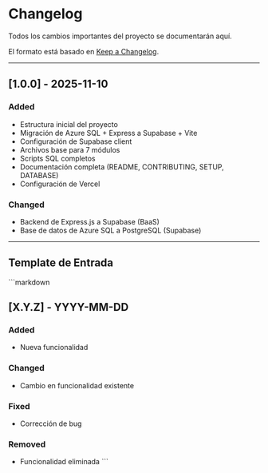 # Changelog

Todos los cambios importantes del proyecto se documentarán aquí.

El formato está basado en [Keep a Changelog](https://keepachangelog.com/es-ES/1.0.0/).

---

## [1.0.0] - 2025-11-10

### Added
- Estructura inicial del proyecto
- Migración de Azure SQL + Express a Supabase + Vite
- Configuración de Supabase client
- Archivos base para 7 módulos
- Scripts SQL completos
- Documentación completa (README, CONTRIBUTING, SETUP, DATABASE)
- Configuración de Vercel

### Changed
- Backend de Express.js a Supabase (BaaS)
- Base de datos de Azure SQL a PostgreSQL (Supabase)

---

## Template de Entrada

\`\`\`markdown
## [X.Y.Z] - YYYY-MM-DD

### Added
- Nueva funcionalidad

### Changed
- Cambio en funcionalidad existente

### Fixed
- Corrección de bug

### Removed
- Funcionalidad eliminada
\`\`\`
